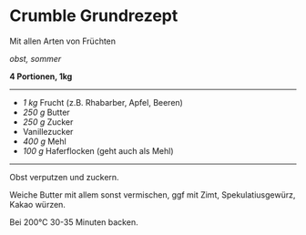 # Crumble Grundrezept

Mit allen Arten von Früchten

*obst, sommer*

**4 Portionen, 1kg**

---

- *1 kg* Frucht (z.B. Rhabarber, Apfel, Beeren)
- *250 g* Butter
- *250 g* Zucker
- Vanillezucker
- *400 g* Mehl
- *100 g* Haferflocken (geht auch als Mehl)

---

Obst verputzen und zuckern.

Weiche Butter mit allem sonst vermischen, ggf mit Zimt, Spekulatiusgewürz, Kakao würzen.

Bei 200°C 30-35 Minuten backen.
